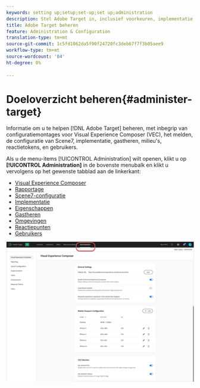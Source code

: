 ```yaml
---
keywords: setting up;setup;set-up;set up;administration
description: Stel Adobe Target in, inclusief voorkeuren, implementatie, gebruikersbeheer, eigenschappen, Scene7-configuratie, hostbeheer en reactietokens.
title: Adobe Target beheren
feature: Administration & Configuration
translation-type: tm+mt
source-git-commit: 1c5fd1062da5f90f24720fc3deb67f7f3b05aee9
workflow-type: tm+mt
source-wordcount: '84'
ht-degree: 0%

---
```



# Doeloverzicht beheren{#administer-target}

Informatie om u te helpen [!DNL Adobe Target] beheren, met inbegrip van configuratiemontages voor Visual Experience Composer (VEC), het melden, de configuratie van Scene7, implementatie, gastheren, milieu&#39;s, reactietokens, en gebruikers.

Als u de menu-items [!UICONTROL Administration] wilt openen, klikt u op **[!UICONTROL Administration]** in de bovenste menubalk en klikt u vervolgens op het gewenste tabblad aan de linkerkant:

* [Visual Experience Composer](/help/administrating-target/visual-experience-composer-set-up.md)
* [Rapportage](/help/administrating-target/reporting.md)
* [Scene7-configuratie](/help/administrating-target/scene7-settings.md)
* [Implementatie](/help/c-implementing-target/implementing-target.md)
* [Eigenschappen](/help/administrating-target/c-user-management/property-channel/property-channel.md)
* [Gastheren](/help/administrating-target/hosts.md)
* [Omgevingen](/help/administrating-target/environments.md)
* [Reactiepunten](/help/administrating-target/response-tokens.md)
* [Gebruikers](/help/administrating-target/c-user-management/user-management.md)

![Menu Adobe Target-beheer](/help/administrating-target/assets/administration.png)